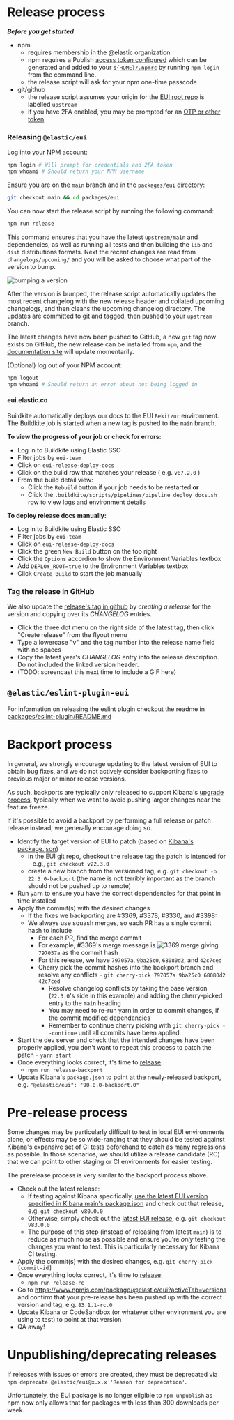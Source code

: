 # Release process

_**Before you get started**_

- npm
  - requires membership in the @elastic organization
  - npm requires a Publish [access token configured](https://docs.npmjs.com/about-access-tokens) which can be generated and added to your [`${HOME}/.npmrc`](https://docs.npmjs.com/cli/v7/configuring-npm/npmrc#per-user-config-file) by running `npm login` from the command line. 
  - the release script will ask for your npm one-time passcode
- git/github
  - the release script assumes your origin for the [EUI root repo](https://github.com/elastic/eui) is labelled `upstream`
  - if you have 2FA enabled, you may be prompted for an [OTP or other token](https://github.com/settings/tokens)

### Releasing `@elastic/eui`
Log into your NPM account:
```sh
npm login # Will prompt for credentials and 2FA token
npm whoami # Should return your NPM username
```

Ensure you are on the `main` branch and in the `packages/eui` directory:
```sh
git checkout main && cd packages/eui
```

You can now start the release script by running the following command:
```sh
npm run release
```

This command ensures that you have the latest `upstream/main` and dependencies, as well as running all tests and then building the `lib` and `dist` distributions formats. Next the recent changes are read from `changelogs/upcoming/` and you will be asked to choose what part of the version to bump.

![bumping a version](https://camo.githubusercontent.com/439b41058aa56f167867c4e118ef5e80c02c962f/68747470733a2f2f642e70722f692f51624b36614a2e676966)

After the version is bumped, the release script automatically updates the most recent changelog with the new release header and collated upcoming changelogs, and then cleans the upcoming changelog directory. The updates are committed to git and tagged, then pushed to your `upstream` branch.

The latest changes have now been pushed to GitHub, a new `git` tag now exists on GitHub, the new release can be installed from `npm`, and the [documentation site][docs] will update momentarily.

(Optional) log out of your NPM account:
```sh
npm logout
npm whoami # Should return an error about not being logged in
```

#### eui.elastic.co

Buildkite automatically deploys our docs to the EUI `Bekitzur` environment. The Buildkite job is started when a new tag is pushed to the `main` branch.

**To view the progress of your job or check for errors:**

* Log in to Buildkite using Elastic SSO
* Filter jobs by `eui-team`
* Click on `eui-release-deploy-docs`
* Click on the build row that matches your release ( e.g. `v87.2.0` )
* From the build detail view:
  * Click the `Rebuild` button if your job needs to be restarted **or**
  * Click the `.buildkite/scripts/pipelines/pipeline_deploy_docs.sh` row to view logs and environment details

**To deploy release docs manually:**

* Log in to Buildkite using Elastic SSO
* Filter jobs by `eui-team`
* Click on `eui-release-deploy-docs`
* Click the green `New Build` button on the top right
* Click the `Options` accordion to show the Environment Variables textbox
* Add `DEPLOY_ROOT=true` to the Environment Variables textbox
* Click `Create Build` to start the job manually

### Tag the release in GitHub

We also update the [release's tag in github](https://github.com/elastic/eui/tags) by _creating a release_ for the version and copying over its _CHANGELOG_ entries. 
* Click the three dot menu on the right side of the latest tag, then click "Create release" from the flyout menu
* Type a lowercase "v" and the tag number into the release name field with no spaces
* Copy the latest year's _CHANGELOG_ entry into the release description. Do not included the linked version header.
* (TODO: screencast this next time to include a GIF here)

## `@elastic/eslint-plugin-eui`

For information on releasing the eslint plugin checkout the readme in [packages/eslint-plugin/README.md](../../packages/eslint-plugin/README.md)

[docs]: https://eui.elastic.co/#/

# Backport process

In general, we strongly encourage updating to the latest version of EUI to obtain bug fixes, and we do not actively consider backporting fixes to previous major or minor release versions.

As such, backports are typically only released to support Kibana's [upgrade process](./upgrading-kibana.md), typically when we want to avoid pushing larger changes near the feature freeze.


If it's possible to avoid a backport by performing a full release or patch release instead, we generally encourage doing so.

* Identify the target version of EUI to patch (based on [Kibana's package.json](https://github.com/elastic/kibana/blob/main/package.json))
  * in the EUI git repo, checkout the release tag the patch is intended for - e.g., `git checkout v22.3.0`
  * create a new branch from the versioned tag, e.g. `git checkout -b 22.3.0-backport` (the name is not terribly important as the branch should not be pushed up to remote)
* Run `yarn` to ensure you have the correct dependencies for that point in time installed
* Apply the commit(s) with the desired changes
  * If the fixes we backporting are #3369, #3378, #3330, and #3398:
  * We always use squash merges, so each PR has a single commit hash to include
    * For each PR, find the merge commit
    * For example, #3369's merge message is
      ![3369 merge](https://d.pr/i/l002Vu.png)
      giving `797057a` as the commit hash
    * For this release, we have `797057a`, `9ba25c0`, `68080d2`, and `42c7ced`
    * Cherry pick the commit hashes into the backport branch and resolve any conflicts - `git cherry-pick 797057a 9ba25c0 68080d2 42c7ced`
      * Resolve changelog conflicts by taking the base version (`22.3.0`'s side in this example) and adding the cherry-picked entry to the `main` heading
      * You may need to re-run yarn in order to commit changes, if the commit modified dependencies
      * Remember to continue cherry picking with `git cherry-pick --continue` until all commits have been applied
* Start the dev server and check that the intended changes have been properly applied, you don't want to repeat this process to patch the patch - `yarn start`
* Once everything looks correct, it's time to [release](https://github.com/elastic/eui/blob/main/scripts/release.js):
  * `npm run release-backport`
* Update Kibana's `package.json` to point at the newly-released backport, e.g. `"@elastic/eui": "90.0.0-backport.0"`

# Pre-release process

Some changes may be particularly difficult to test in local EUI environments alone, or effects may be so wide-ranging that they should be tested against Kibana's expansive set of CI tests beforehand to catch as many regressions as possible. In those scenarios, we should utilize a release candidate (RC) that we can point to other staging or CI environments for easier testing.

The prerelease process is very similar to the backport process above.

- Check out the latest release:
  - If testing against Kibana specifically, [use the latest EUI version specified in Kibana main's package.json](https://github.com/elastic/kibana/blob/main/package.json#L101) and check out that release, e.g. `git checkout v80.0.0`
  - Otherwise, simply check out the [latest EUI release](https://github.com/elastic/eui/releases), e.g. `git checkout v83.0.0`
  - The purpose of this step (instead of releasing from latest `main`) is to reduce as much noise as possible and ensure you're *only* testing the changes you want to test. This is particularly necessary for Kibana CI testing.
- Apply the commit(s) with the desired changes, e.g. `git cherry-pick [commit-id]`
- Once everything looks correct, it's time to [release](https://github.com/elastic/eui/blob/main/scripts/release.js):
  * `npm run release-rc`
- Go to https://www.npmjs.com/package/@elastic/eui?activeTab=versions and confirm that your pre-release has been pushed up with the correct version and tag, e.g. `83.1.1-rc.0`
- Update Kibana or CodeSandbox (or whatever other environment you are using to test) to point at that version
- QA away!

# Unpublishing/deprecating releases

If releases with issues or errors are created, they must be deprecated via `npm deprecate @elastic/eui@x.x.x 'Reason for deprecation'`.

Unfortunately, the EUI package is no longer eligible to `npm unpublish` as npm now only allows that for packages with less than 300 downloads per week.
